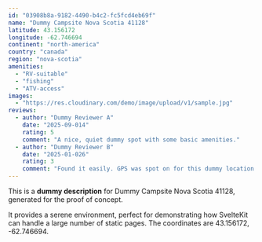 ```yaml
---
id: "03908b8a-9182-4490-b4c2-fc5fcd4eb69f"
name: "Dummy Campsite Nova Scotia 41128"
latitude: 43.156172
longitude: -62.746694
continent: "north-america"
country: "canada"
region: "nova-scotia"
amenities:
  - "RV-suitable"
  - "fishing"
  - "ATV-access"
images:
  - "https://res.cloudinary.com/demo/image/upload/v1/sample.jpg"
reviews:
  - author: "Dummy Reviewer A"
    date: "2025-09-014"
    rating: 5
    comment: "A nice, quiet dummy spot with some basic amenities."
  - author: "Dummy Reviewer B"
    date: "2025-01-026"
    rating: 3
    comment: "Found it easily. GPS was spot on for this dummy location."
---
```


This is a **dummy description** for Dummy Campsite Nova Scotia 41128, generated for the proof of concept.

It provides a serene environment, perfect for demonstrating how SvelteKit can handle a large number of static pages. The coordinates are 43.156172, -62.746694.
